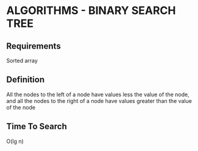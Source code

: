 # ALGORITHMS - BINARY SEARCH TREE

## Requirements
Sorted array

## Definition
All the nodes to the left of a node have values less the value of the node, and
all the nodes to the right of a node have values greater than the value of the
node

## Time To Search
O(lg n)

